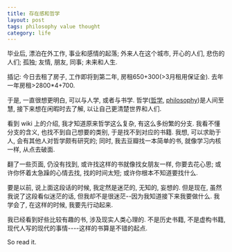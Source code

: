```yaml
---
title: 存在感和哲学
layout: post
tags: philosophy value thought
category: life
---
```


毕业后, 漂泊在外工作, 事业和感情的起落; 外来人在这个城市, 开心的人们, 悲伤的人们; 孤独; 友情, 朋友, 同事; 未来和人生.

插记: 今日去租了房子, 工作即将到第二年, 房租650+300(>3月租用保证金). 去年一年房租>2800*4+700.

于是, 一直很想更明白, 可以与人学, 或者与书学. 哲学([哲学](http://zh.wikipedia.org/zh/%E5%93%B2%E5%AD%A6), [philosophy](http://en.wikipedia.org/wiki/Philosophy))是人间至慧, 接下来想在闲暇时去了解, 以让自己更清楚世界和人们.

看到 wiki 上的介绍, 我才知道原来哲学这么复杂, 有这么多纷繁的分支. 我看不懂分支的含义, 也找不到自己想要的类别, 于是找不到对应的书籍. 我想, 可以求助于人, 会有其他人对哲学颇有研究的; 同时, 我去豆瓣找一本简单的书, 就像学习内核一样, 从点去破面.

翻了一些页面, 仍没有找到, 或许找这样的书就像找女朋友一样, 你要去花心思; 或许你怀着太急躁的心情去找, 找的时间太短; 或许你根本不知道要找什么.

要是以前, 说上面这段话的时候, 我定然是迷茫的, 无知的, 妄想的. 但是现在, 虽然我说了这段看似迷茫的话, 但我却不是很迷茫--因为我知道接下来我要做什么. 我学会了, 在这样的时候, 我要先行动起来. 

我已经看到好些比较有趣的书, 涉及现实人类心理的. 不是历史书籍, 不是虚构书籍, 现代人写的现代的事情----这样的书算是不错的起点.

So read it.
